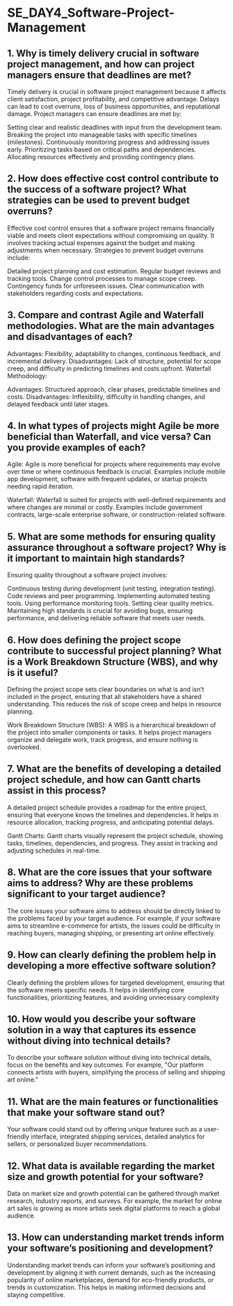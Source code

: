 # SE_DAY4_Software-Project-Management
## 1. Why is timely delivery crucial in software project management, and how can project managers ensure that deadlines are met?
Timely delivery is crucial in software project management because it affects client satisfaction, project profitability, and competitive advantage. Delays can lead to cost overruns, loss of business opportunities, and reputational damage. Project managers can ensure deadlines are met by:

Setting clear and realistic deadlines with input from the development team.
Breaking the project into manageable tasks with specific timelines (milestones).
Continuously monitoring progress and addressing issues early.
Prioritizing tasks based on critical paths and dependencies.
Allocating resources effectively and providing contingency plans.
## 2. How does effective cost control contribute to the success of a software project? What strategies can be used to prevent budget overruns?
Effective cost control ensures that a software project remains financially viable and meets client expectations without compromising on quality. It involves tracking actual expenses against the budget and making adjustments when necessary. Strategies to prevent budget overruns include:

Detailed project planning and cost estimation.
Regular budget reviews and tracking tools.
Change control processes to manage scope creep.
Contingency funds for unforeseen issues.
Clear communication with stakeholders regarding costs and expectations.
## 3. Compare and contrast Agile and Waterfall methodologies. What are the main advantages and disadvantages of each?
Advantages: Flexibility, adaptability to changes, continuous feedback, and incremental delivery.
Disadvantages: Lack of structure, potential for scope creep, and difficulty in predicting timelines and costs upfront.
Waterfall Methodology:

Advantages: Structured approach, clear phases, predictable timelines and costs.
Disadvantages: Inflexibility, difficulty in handling changes, and delayed feedback until later stages.
## 4. In what types of projects might Agile be more beneficial than Waterfall, and vice versa? Can you provide examples of each?
Agile: Agile is more beneficial for projects where requirements may evolve over time or where continuous feedback is crucial. Examples include mobile app development, software with frequent updates, or startup projects needing rapid iteration.

Waterfall: Waterfall is suited for projects with well-defined requirements and where changes are minimal or costly. Examples include government contracts, large-scale enterprise software, or construction-related software.
## 5. What are some methods for ensuring quality assurance throughout a software project? Why is it important to maintain high standards?
Ensuring quality throughout a software project involves:

Continuous testing during development (unit testing, integration testing).
Code reviews and peer programming.
Implementing automated testing tools.
Using performance monitoring tools.
Setting clear quality metrics.
Maintaining high standards is crucial for avoiding bugs, ensuring performance, and delivering reliable software that meets user needs.
## 6. How does defining the project scope contribute to successful project planning? What is a Work Breakdown Structure (WBS), and why is it useful?
Defining the project scope sets clear boundaries on what is and isn’t included in the project, ensuring that all stakeholders have a shared understanding. This reduces the risk of scope creep and helps in resource planning.

Work Breakdown Structure (WBS): A WBS is a hierarchical breakdown of the project into smaller components or tasks. It helps project managers organize and delegate work, track progress, and ensure nothing is overlooked.
## 7. What are the benefits of developing a detailed project schedule, and how can Gantt charts assist in this process?
A detailed project schedule provides a roadmap for the entire project, ensuring that everyone knows the timelines and dependencies. It helps in resource allocation, tracking progress, and anticipating potential delays.

Gantt Charts: Gantt charts visually represent the project schedule, showing tasks, timelines, dependencies, and progress. They assist in tracking and adjusting schedules in real-time.
## 8. What are the core issues that your software aims to address? Why are these problems significant to your target audience?
The core issues your software aims to address should be directly linked to the problems faced by your target audience. For example, if your software aims to streamline e-commerce for artists, the issues could be difficulty in reaching buyers, managing shipping, or presenting art online effectively.
## 9. How can clearly defining the problem help in developing a more effective software solution?
Clearly defining the problem allows for targeted development, ensuring that the software meets specific needs. It helps in identifying core functionalities, prioritizing features, and avoiding unnecessary complexity
## 10. How would you describe your software solution in a way that captures its essence without diving into technical details?
To describe your software solution without diving into technical details, focus on the benefits and key outcomes. For example, "Our platform connects artists with buyers, simplifying the process of selling and shipping art online."
## 11. What are the main features or functionalities that make your software stand out?
Your software could stand out by offering unique features such as a user-friendly interface, integrated shipping services, detailed analytics for sellers, or personalized buyer recommendations.
## 12. What data is available regarding the market size and growth potential for your software?
Data on market size and growth potential can be gathered through market research, industry reports, and surveys. For example, the market for online art sales is growing as more artists seek digital platforms to reach a global audience.
## 13. How can understanding market trends inform your software’s positioning and development?
Understanding market trends can inform your software’s positioning and development by aligning it with current demands, such as the increasing popularity of online marketplaces, demand for eco-friendly products, or trends in customization. This helps in making informed decisions and staying competitive.
